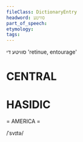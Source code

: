 ```yaml
---
fileClass: DictionaryEntry
headword: סוויטע
part_of_speech: 
etymology: 
tags: 
---
```

סוויטע
די
'retinue, entourage'

CENTRAL
========

HASIDIC
=======
= AMERICA = 

/ˈsvɪtə/